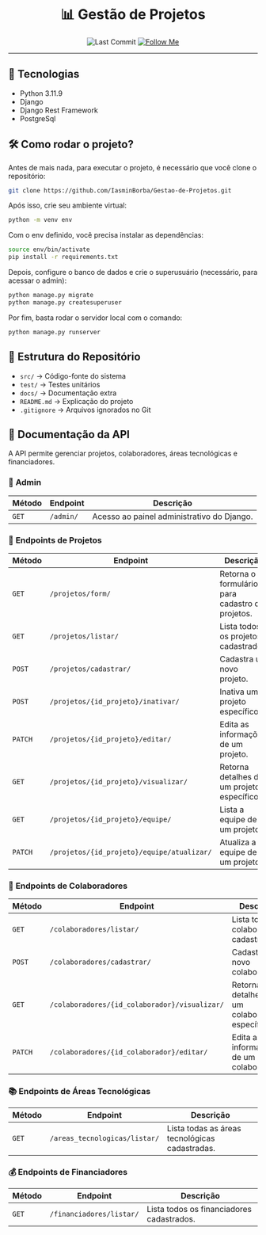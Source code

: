 <div align="center">

# 📊 Gestão de Projetos 

</div>

<p align="center">
  <img alt="Last Commit" src="https://img.shields.io/github/last-commit/IasminBorba/Gestao-de-Projetos" />
  <a href="https://github.com/IasminBorba" target="_blank"><img alt="Follow Me" src="https://img.shields.io/github/followers/IasminBorba.svg?style=social&label=Follow&maxAge=2592000" /></a>
</p>

---

## 🚀 Tecnologias
- Python 3.11.9
- Django
- Django Rest Framework
- PostgreSql

## 🛠 Como rodar o projeto?

Antes de mais nada, para executar o projeto, é necessário que você clone o repositório:
```sh
git clone https://github.com/IasminBorba/Gestao-de-Projetos.git
```

Após isso, crie seu ambiente virtual:

```sh
python -m venv env
```

Com o env definido, você precisa instalar as dependências:

```sh
source env/bin/activate
pip install -r requirements.txt
```
Depois, configure o banco de dados e crie o superusuário (necessário, para acessar o admin):

```sh
python manage.py migrate
python manage.py createsuperuser
```

Por fim, basta rodar o servidor local com o comando:

```sh
python manage.py runserver
```

## 📂 Estrutura do Repositório
- `src/` → Código-fonte do sistema
- `test/` → Testes unitários
- `docs/` → Documentação extra
- `README.md` → Explicação do projeto
- `.gitignore` → Arquivos ignorados no Git


## 📑 **Documentação da API**

A API permite gerenciar projetos, colaboradores, áreas tecnológicas e financiadores.

### 🔑 **Admin**  
| Método | Endpoint   | Descrição |
|--------|------------|-----------|
| `GET`  | `/admin/`  | Acesso ao painel administrativo do Django. |

### 🚀 **Endpoints de Projetos**  
| Método  | Endpoint                                    | Descrição |
|---------|---------------------------------------------|-----------|
| `GET`   | `/projetos/form/`                           | Retorna o formulário para cadastro de projetos. |
| `GET`   | `/projetos/listar/`                         | Lista todos os projetos cadastrados. |
| `POST`  | `/projetos/cadastrar/`                      | Cadastra um novo projeto. |
| `POST`  | `/projetos/{id_projeto}/inativar/`          | Inativa um projeto específico. |
| `PATCH` | `/projetos/{id_projeto}/editar/`            | Edita as informações de um projeto. |
| `GET`   | `/projetos/{id_projeto}/visualizar/`        | Retorna detalhes de um projeto específico. |
| `GET`   | `/projetos/{id_projeto}/equipe/`            | Lista a equipe de um projeto. |
| `PATCH` | `/projetos/{id_projeto}/equipe/atualizar/`  | Atualiza a equipe de um projeto. |

### 👥 **Endpoints de Colaboradores**  
| Método  | Endpoint                                   | Descrição |
|---------|--------------------------------------------|-----------|
| `GET`   | `/colaboradores/listar/`                   | Lista todos os colaboradores cadastrados. |
| `POST`  | `/colaboradores/cadastrar/`                | Cadastra um novo colaborador. |
| `GET`   | `/colaboradores/{id_colaborador}/visualizar/`         | Retorna detalhes de um colaborador específico. |
| `PATCH` | `/colaboradores/{id_colaborador}/editar/`             | Edita as informações de um colaborador. |

### 📚 **Endpoints de Áreas Tecnológicas**  
| Método  | Endpoint                                   | Descrição |
|---------|--------------------------------------------|-----------|
| `GET`   | `/areas_tecnologicas/listar/`              | Lista todas as áreas tecnológicas cadastradas. |

### 💰 **Endpoints de Financiadores**  
| Método  | Endpoint                                   | Descrição |
|---------|--------------------------------------------|-----------|
| `GET`   | `/financiadores/listar/`                   | Lista todos os financiadores cadastrados. |